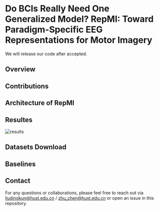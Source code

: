 # Do BCIs Really Need One Generalized Model? RepMI: Toward Paradigm-Specific EEG Representations for Motor Imagery
We will release our code after accepted.

## Overview

## Contributions

## Architecture of RepMI

## Resultes

![results](https://github.com/staraink/RepMI/blob/main/results.jpg)

## Datasets Download

## Baselines

## Contact
For any questions or collaborations, please feel free to reach out via liudingkun@hust.edu.cn / zhu_chen@hust.edu.cn or open an issue in this repository.
